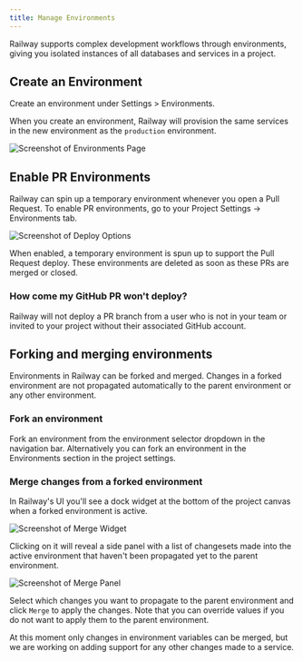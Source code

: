 ```yaml
---
title: Manage Environments
---
```


Railway supports complex development workflows through environments, giving you isolated instances of all databases and services in a project.

## Create an Environment

Create an environment under Settings > Environments.

When you create an environment, Railway will provision the same services in the new environment as the `production` environment.

<Image src="https://res.cloudinary.com/railway/image/upload/v1644621886/docs/Environments.gif"
            alt="Screenshot of Environments Page"
            layout="responsive"
            width={800} height={434} quality={100} />

## Enable PR Environments

Railway can spin up a temporary environment whenever you open a Pull Request.  To enable PR environments, go to your Project Settings -> Environments tab.

<Image
src="https://res.cloudinary.com/railway/image/upload/v1699568846/docs/enablePrEnv_f5n2hx.png"
alt="Screenshot of Deploy Options"
layout="responsive"
width={480} height={156} quality={80} />

When enabled, a temporary environment is spun up to support the Pull Request deploy. These environments are deleted as soon as these PRs are merged or closed.

### How come my GitHub PR won't deploy?

Railway will not deploy a PR branch from a user who is not in your team or invited to your project without their associated GitHub account.

## Forking and merging environments

Environments in Railway can be forked and merged.  Changes in a forked environment are not propagated automatically to the parent environment or any other environment.

### Fork an environment

Fork an environment from the environment selector dropdown in the navigation bar.  Alternatively you can fork an environment in the Environments section in the project settings.

### Merge changes from a forked environment

In Railway's UI you'll see a dock widget at the bottom of the project canvas when a forked environment is active. 

<Image src="https://res.cloudinary.com/railway/image/upload/v1690454775/environment-dock_niocez.png"
            alt="Screenshot of Merge Widget"
            layout="intrinsic"
            width={210 } height={45} quality={100} />

Clicking on it will reveal a side panel with a list of changesets made into the active environment that haven't been propagated yet to the parent environment. 

<Image src="https://res.cloudinary.com/railway/image/upload/v1690455300/environment-merge_ktyx7a.png"
            alt="Screenshot of Merge Panel"
            layout="responsive"
            width={429} height={439} quality={100} />

Select which changes you want to propagate to the parent environment and click `Merge` to apply the changes.  Note that you can override values if you do not want to apply them to the parent environment.

At this moment only changes in environment variables can be merged, but we are working on adding support for any other changes made to a service.